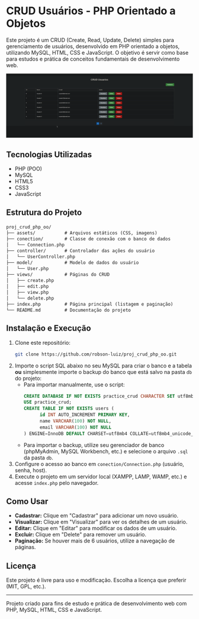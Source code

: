 
# CRUD Usuários - PHP Orientado a Objetos

Este projeto é um CRUD (Create, Read, Update, Delete) simples para gerenciamento de usuários, desenvolvido em PHP orientado a objetos, utilizando MySQL, HTML, CSS e JavaScript. O objetivo é servir como base para estudos e prática de conceitos fundamentais de desenvolvimento web.

![Exemplo de tela do CRUD](images/proj_crud_php_oo.png)

## Tecnologias Utilizadas
- PHP (POO)
- MySQL
- HTML5
- CSS3
- JavaScript

## Estrutura do Projeto
```
proj_crud_php_oo/
├── assets/           # Arquivos estáticos (CSS, imagens)
├── conection/        # Classe de conexão com o banco de dados
│   └── Connection.php
├── controller/       # Controlador das ações do usuário
│   └── UserController.php
├── model/            # Modelo de dados do usuário
│   └── User.php
├── views/            # Páginas do CRUD
│   ├── create.php
│   ├── edit.php
│   ├── view.php
│   └── delete.php
├── index.php         # Página principal (listagem e paginação)
└── README.md         # Documentação do projeto
```

## Instalação e Execução
1. Clone este repositório:
   ```bash
   git clone https://github.com/robson-luiz/proj_crud_php_oo.git
   ```
2. Importe o script SQL abaixo no seu MySQL para criar o banco e a tabela **ou** simplesmente importe o backup do banco que está salvo na pasta `db` do projeto:
    - Para importar manualmente, use o script:
       ```sql
       CREATE DATABASE IF NOT EXISTS practice_crud CHARACTER SET utf8mb4 COLLATE utf8mb4_unicode_ci;
       USE practice_crud;
       CREATE TABLE IF NOT EXISTS users (
             id INT AUTO_INCREMENT PRIMARY KEY,
             name VARCHAR(100) NOT NULL,
             email VARCHAR(100) NOT NULL
       ) ENGINE=InnoDB DEFAULT CHARSET=utf8mb4 COLLATE=utf8mb4_unicode_ci;
       ```
    - Para importar o backup, utilize seu gerenciador de banco (phpMyAdmin, MySQL Workbench, etc.) e selecione o arquivo `.sql` da pasta `db`.
3. Configure o acesso ao banco em `conection/Connection.php` (usuário, senha, host).
4. Execute o projeto em um servidor local (XAMPP, LAMP, WAMP, etc.) e acesse `index.php` pelo navegador.

## Como Usar
- **Cadastrar:** Clique em "Cadastrar" para adicionar um novo usuário.
- **Visualizar:** Clique em "Visualizar" para ver os detalhes de um usuário.
- **Editar:** Clique em "Editar" para modificar os dados de um usuário.
- **Excluir:** Clique em "Delete" para remover um usuário.
- **Paginação:** Se houver mais de 6 usuários, utilize a navegação de páginas.

## Licença
Este projeto é livre para uso e modificação. Escolha a licença que preferir (MIT, GPL, etc.).

---
Projeto criado para fins de estudo e prática de desenvolvimento web com PHP, MySQL, HTML, CSS e JavaScript.